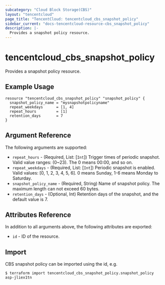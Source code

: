 ```yaml
---
subcategory: "Cloud Block Storage(CBS)"
layout: "tencentcloud"
page_title: "TencentCloud: tencentcloud_cbs_snapshot_policy"
sidebar_current: "docs-tencentcloud-resource-cbs_snapshot_policy"
description: |-
  Provides a snapshot policy resource.
---
```


# tencentcloud_cbs_snapshot_policy

Provides a snapshot policy resource.

## Example Usage

```hcl
resource "tencentcloud_cbs_snapshot_policy" "snapshot_policy" {
  snapshot_policy_name = "mysnapshotpolicyname"
  repeat_weekdays      = [1, 4]
  repeat_hours         = [1]
  retention_days       = 7
}
```

## Argument Reference

The following arguments are supported:

* `repeat_hours` - (Required, List: [`Int`]) Trigger times of periodic snapshot. Valid value ranges: (0~23). The 0 means 00:00, and so on.
* `repeat_weekdays` - (Required, List: [`Int`]) Periodic snapshot is enabled. Valid values: [0, 1, 2, 3, 4, 5, 6]. 0 means Sunday, 1-6 means Monday to Saturday.
* `snapshot_policy_name` - (Required, String) Name of snapshot policy. The maximum length can not exceed 60 bytes.
* `retention_days` - (Optional, Int) Retention days of the snapshot, and the default value is 7.

## Attributes Reference

In addition to all arguments above, the following attributes are exported:

* `id` - ID of the resource.




## Import

CBS snapshot policy can be imported using the id, e.g.

```
$ terraform import tencentcloud_cbs_snapshot_policy.snapshot_policy asp-jliex1tn
```

